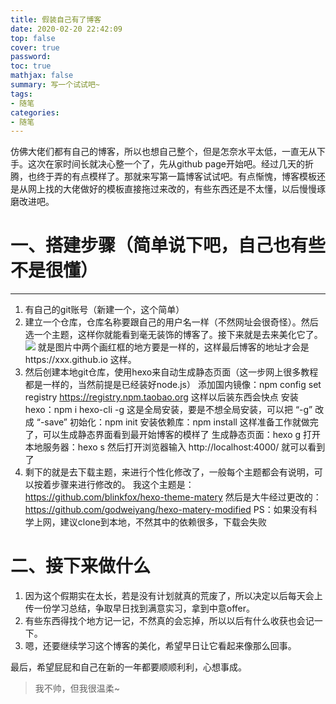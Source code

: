 ```yaml
---
title: 假装自己有了博客
date: 2020-02-20 22:42:09
top: false
cover: true
password:
toc: true
mathjax: false
summary: 写一个试试吧~
tags:
- 随笔
categories:
- 随笔
---
```


​        仿佛大佬们都有自己的博客，所以也想自己整个，但是怎奈水平太低，一直无从下手。这次在家时间长就决心整一个了，先从github page开始吧。经过几天的折腾，也终于弄的有点模样了。那就来写第一篇博客试试吧。
​        有点惭愧，博客模板还是从网上找的大佬做好的模板直接拖过来改的，有些东西还是不太懂，以后慢慢琢磨改进吧。

# 一、搭建步骤（简单说下吧，自己也有些不是很懂）
---
1. 有自己的git账号（新建一个，这个简单）
2. 建立一个仓库，仓库名称要跟自己的用户名一样（不然网址会很奇怪）。然后选一个主题，这样你就能看到毫无装饰的博客了。接下来就是去来美化它了。
![](1.jpg)
就是图片中两个画红框的地方要是一样的，这样最后博客的地址才会是https://xxx.github.io 这样。
3. 然后创建本地git仓库，使用hexo来自动生成静态页面（这一步网上很多教程都是一样的，当然前提是已经装好node.js）
添加国内镜像：npm config set registry https://registry.npm.taobao.org 这样以后装东西会快点
安装hexo：npm i hexo-cli -g 这是全局安装，要是不想全局安装，可以把 “-g” 改成 “-save” 
初始化：npm init 
安装依赖库：npm install
这样准备工作就做完了，可以生成静态界面看到最开始博客的模样了
生成静态页面：hexo g
打开本地服务器：hexo s
然后打开浏览器输入  http://localhost:4000/  就可以看到了
4. 剩下的就是去下载主题，来进行个性化修改了，一般每个主题都会有说明，可以按着步骤来进行修改的。
我这个主题是：https://github.com/blinkfox/hexo-theme-matery
然后是大牛经过更改的：https://github.com/godweiyang/hexo-matery-modified
PS：如果没有科学上网，建议clone到本地，不然其中的依赖很多，下载会失败
# 二、接下来做什么
1. 因为这个假期实在太长，若是没有计划就真的荒废了，所以决定以后每天会上传一份学习总结，争取早日找到满意实习，拿到中意offer。
2. 有些东西得找个地方记一记，不然真的会忘掉，所以以后有什么收获也会记一下。
3. 嗯，还要继续学习这个博客的美化，希望早日让它看起来像那么回事。

最后，希望屁屁和自己在新的一年都要顺顺利利，心想事成。

>我不帅，但我很温柔~